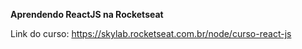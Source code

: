 **Aprendendo ReactJS na Rocketseat**

Link do curso: https://skylab.rocketseat.com.br/node/curso-react-js
